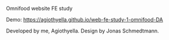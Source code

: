 Omnifood website FE study

Demo: https://agiothyella.github.io/web-fe-study-1-omnifood-DA

Developed by me, Agiothyella. Design by Jonas Schmedtmann.
